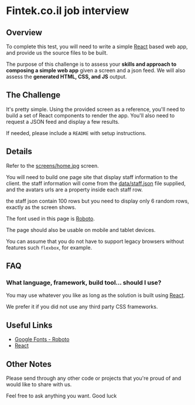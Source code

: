# Fintek.co.il job interview


## Overview

To complete this test, you will need to write a simple [React](https://facebook.github.io/react/) based web app, and provide us the source files to be built.

The purpose of this challenge is to assess your **skills and approach to composing a simple web app** given a screen and a json feed. We will also assess the **generated HTML, CSS, and JS** output.


## The Challenge

It's pretty simple. Using the provided screen as a reference, you'll need to build a set of React components to render the app. You'll also need to request a JSON feed and display a few results.

If needed, please include a `README` with setup instructions.

## Details

Refer to the [screens/home.jpg](./screens/home.jpg) screen.

You will need to build one page site that display staff information to the client.
the staff information will come from the [data/staff.json](./data/staff.json) file supplied,
and the avatars urls are a property inside each staff row. 

the staff json contain 100 rows but you need to display only 6 random rows,
exactly as the screen shows.

The font used in this page is [Roboto](https://fonts.google.com/specimen/Roboto).

The page should also be usable on mobile and tablet devices.

You can assume that you do not have to support legacy browsers without features such `flexbox`,
for example.


## FAQ

### What language, framework, build tool... should I use?

You may use whatever you like as long as the solution is built using [React](https://facebook.github.io/react/).

We prefer it if you did not use any third party CSS frameworks.

## Useful Links

- [Google Fonts - Roboto](https://fonts.google.com/specimen/Roboto)
- [React](https://facebook.github.io/react/)

## Other Notes

Please send through any other code or projects that you're proud of and would like to share with us.

Feel free to ask anything you want.
Good luck